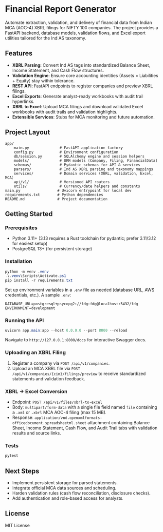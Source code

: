 # Financial Report Generator

Automate extraction, validation, and delivery of financial data from Indian MCA (AOC-4) XBRL filings for NIFTY 100 companies. The project provides a FastAPI backend, database models, validation flows, and Excel export utilities tailored for the Ind AS taxonomy.

## Features

- **XBRL Parsing**: Convert Ind AS tags into standardized Balance Sheet, Income Statement, and Cash Flow structures.
- **Validation Engine**: Ensure core accounting identities (Assets = Liabilities + Equity) stay within tolerance.
- **REST API**: FastAPI endpoints to register companies and preview XBRL filings.
- **Excel Exports**: Generate analyst-ready workbooks with audit trail hyperlinks.
- **XBRL to Excel**: Upload MCA filings and download validated Excel workbooks with audit trails and validation highlights.
- **Extensible Services**: Stubs for MCA monitoring and future automation.

## Project Layout

```
app/
	main.py              # FastAPI application factory
	config.py            # Environment configuration
	db/session.py        # SQLAlchemy engine and session helpers
	models/              # ORM models (Company, Filing, FinancialData)
	schemas/             # Pydantic schemas for API & services
	parsers/             # Ind AS XBRL parsing and taxonomy mappings
	services/            # Domain services (XBRL, validation, Excel, MCA)
	api/v1/              # Versioned API routers
	utils/               # Currency/date helpers and constants
main.py                 # Uvicorn entrypoint for local dev
requirements.txt        # Python dependencies
README.md               # Project documentation
```

## Getting Started

### Prerequisites

- Python 3.11+ (3.13 requires a Rust toolchain for pydantic; prefer 3.11/3.12 for easiest setup)
- PostgreSQL 13+ (for persistent storage)

### Installation

```powershell
python -m venv .venv
.\.venv\Scripts\Activate.ps1
pip install -r requirements.txt
```

Set up environment variables in a `.env` file as needed (database URL, AWS credentials, etc.). A sample `.env`:

```
DATABASE_URL=postgresql+psycopg2://fdg:fdg@localhost:5432/fdg
ENVIRONMENT=development
```

### Running the API

```powershell
uvicorn app.main:app --host 0.0.0.0 --port 8000 --reload
```

Navigate to `http://127.0.0.1:8000/docs` for interactive Swagger docs.

### Uploading an XBRL Filing

1. Register a company via `POST /api/v1/companies`.
2. Upload an MCA XBRL file via `POST /api/v1/companies/{cin}/filings/preview` to receive standardized statements and validation feedback.

### XBRL → Excel Conversion

- Endpoint: `POST /api/v1/files/xbrl-to-excel`
- Body: `multipart/form-data` with a single file field named `file` containing a `.xml` or `.xbrl` MCA AOC-4 filing (max 15 MB).
- Response: `application/vnd.openxmlformats-officedocument.spreadsheetml.sheet` attachment containing Balance Sheet, Income Statement, Cash Flow, and Audit Trail tabs with validation results and source links.

### Tests

```powershell
pytest
```

## Next Steps

- Implement persistent storage for parsed statements.
- Integrate official MCA data sources and scheduling.
- Harden validation rules (cash flow reconciliation, disclosure checks).
- Add authentication and role-based access for analysts.

## License

MIT License
